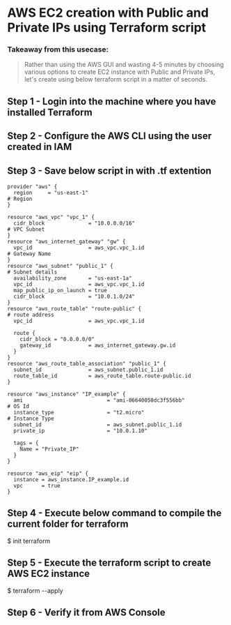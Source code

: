 
# AWS EC2 creation with Public and Private IPs using Terraform script


### Takeaway from this usecase:
> Rather than using the AWS GUI and wasting 4-5 minutes by choosing various options to create EC2 instance with Public and Private IPs, let's create using below terraform script in a matter of seconds.


## Step 1 - Login into the machine where you have installed Terraform
## Step 2 - Configure the AWS CLI using the user created in IAM
## Step 3 - Save below script in with .tf extention

```
provider "aws" {
  region     = "us-east-1"                                                         # Region
}

resource "aws_vpc" "vpc_1" {
  cidr_block              = "10.0.0.0/16"                                           # VPC Subnet
}
resource "aws_internet_gateway" "gw" {
  vpc_id                  = aws_vpc.vpc_1.id                                        # Gateway Name
}
resource "aws_subnet" "public_1" {                                                  # Subnet details
  availability_zone       = "us-east-1a"
  vpc_id                  = aws_vpc.vpc_1.id
  map_public_ip_on_launch = true
  cidr_block              = "10.0.1.0/24"
}
resource "aws_route_table" "route-public" {                                        # route address
  vpc_id                  = aws_vpc.vpc_1.id

  route {
    cidr_block = "0.0.0.0/0"
    gateway_id            = aws_internet_gateway.gw.id
  }
}
resource "aws_route_table_association" "public_1" {                                   
  subnet_id               = aws_subnet.public_1.id
  route_table_id          = aws_route_table.route-public.id
}

resource "aws_instance" "IP_example" {
  ami                           = "ami-06640050dc3f556bb"                              # OS Id
  instance_type                 = "t2.micro"                                           # Instance Type 
  subnet_id                     = aws_subnet.public_1.id
  private_ip                    = "10.0.1.10"

  tags = {
    Name = "Private_IP"
  }
}

resource "aws_eip" "eip" {
  instance = aws_instance.IP_example.id
  vpc      = true
}
```
## Step 4 - Execute below command to compile the current folder for terraform  

$ init terraform

## Step 5 - Execute the terraform script to create AWS EC2 instance
$ terraform --apply 

## Step 6 - Verify it from AWS Console

